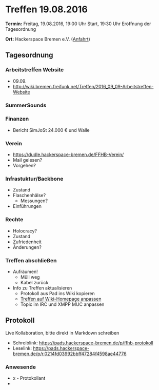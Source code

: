# Treffen 19.08.2016

**Termin:** Freitag, 19.08.2016, 19:00 Uhr Start, 19:30 Uhr Eröffnung der Tagesordnung

**Ort:** Hackerspace Bremen e.V. ([Anfahrt](https://www.hackerspace-bremen.de/anfahrt/))

## Tagesordnung
### Arbeitstreffen Website
- 09.09.
- http://wiki.bremen.freifunk.net/Treffen/2016_09_09-Arbeitstreffen-Website

### SummerSounds

### Finanzen
- Bericht SimJoSt 24.000 € und Walle

### Verein
- https://dudle.hackerspace-bremen.de/FFHB-Verein/
- Mail gelesen?
- Vorgehen?

### Infrastuktur/Backbone
- Zustand
- Flaschenhälse?
     - Messungen?
- Einführungen

### Rechte
- Holocracy?
- Zustand
- Zufriedenheit
- Änderungen?


### Treffen abschließen
* Aufräumen!
  * Müll weg
  * Kabel zurück
* Info zu Treffen aktualisieren
  * Protokoll aus Pad ins Wiki kopieren
  * [Treffen auf Wiki-Homepage anpassen](Home)
  * Topic im IRC und XMPP MUC anpassen


## Protokoll
Live Kollaboration, bitte direkt in Markdown schreiben
* Schreiblink: https://pads.hackerspace-bremen.de/p/ffhb-protokoll
* Leselink: https://pads.hackerspace-bremen.de/p/r.0214fd03992bbff47284f4598ae44776

### Anwesende
* x - Protokollant
* 